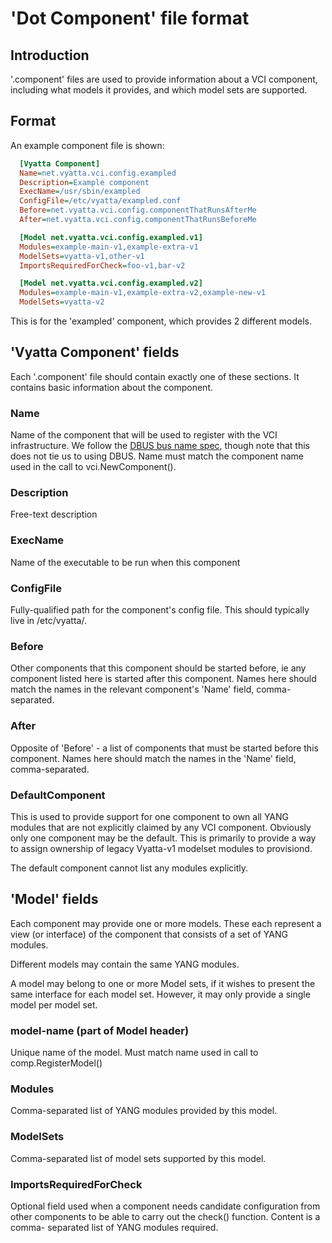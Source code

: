 # 'Dot Component' file format

## Introduction

'.component' files are used to provide information about a VCI
component, including what models it provides, and which model sets
are supported.

## Format

An example component file is shown:

```ini
  [Vyatta Component]
  Name=net.vyatta.vci.config.exampled
  Description=Example component
  ExecName=/usr/sbin/exampled
  ConfigFile=/etc/vyatta/exampled.conf
  Before=net.vyatta.vci.config.componentThatRunsAfterMe
  After=net.vyatta.vci.config.componentThatRunsBeforeMe

  [Model net.vyatta.vci.config.exampled.v1]
  Modules=example-main-v1,example-extra-v1
  ModelSets=vyatta-v1,other-v1
  ImportsRequiredForCheck=foo-v1,bar-v2

  [Model net.vyatta.vci.config.exampled.v2]
  Modules=example-main-v1,example-extra-v2,example-new-v1
  ModelSets=vyatta-v2
```

This is for the 'exampled' component, which provides 2 different models.

## 'Vyatta Component' fields

Each '.component' file should contain exactly one of these sections.  It
contains basic information about the component.

### Name

Name of the component that will be used to register with the VCI
infrastructure.  We follow the [DBUS bus name spec](https://dbus.freedesktop.org/doc/dbus-specification.html#message-protocol-names-bus), though note that this does not tie
us to using DBUS.  Name must match the component name used in the call to
vci.NewComponent().

### Description

Free-text description

### ExecName

Name of the executable to be run when this component

### ConfigFile

Fully-qualified path for the component's config file.  This should
typically live in /etc/vyatta/.

### Before

Other components that this component should be started before, ie any
component listed here is started after this component.  Names here should
match the names in the relevant component's 'Name' field, comma-separated.

### After

Opposite of 'Before' - a list of components that must be started before
this component.  Names here should match the names in the 'Name' field,
comma-separated.

### DefaultComponent

This is used to provide support for one component to own all YANG modules
that are not explicitly claimed by any VCI component.  Obviously only one
component may be the default.  This is primarily to provide a way to assign
ownership of legacy Vyatta-v1 modelset modules to provisiond.

The default component cannot list any modules explicitly.

## 'Model' fields

Each component may provide one or more models.  These each represent a view
(or interface) of the component that consists of a set of YANG modules.

Different models may contain the same YANG modules.

A model may belong to one or more Model sets, if it wishes to present the
same interface for each model set.  However, it may only provide a single
model per model set.

### model-name (part of Model header)

Unique name of the model.  Must match name used in call to
comp.RegisterModel()

### Modules

Comma-separated list of YANG modules provided by this model.

### ModelSets

Comma-separated list of model sets supported by this model.

### ImportsRequiredForCheck

Optional field used when a component needs candidate configuration from other
components to be able to carry out the check() function.  Content is a comma-
separated list of YANG modules required.

